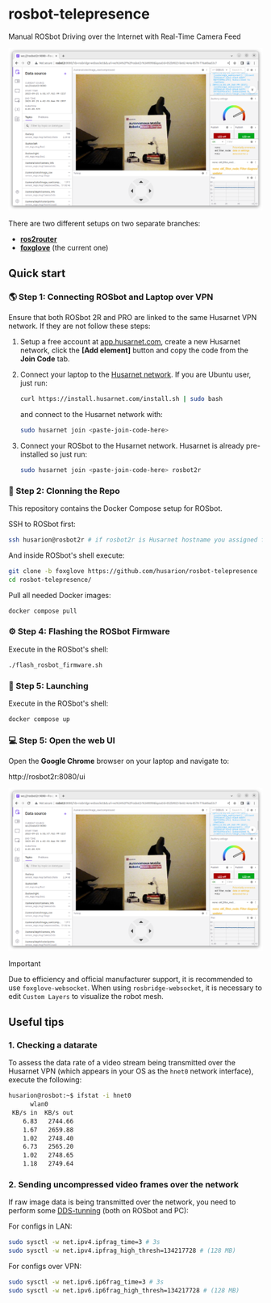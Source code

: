 # rosbot-telepresence

Manual ROSbot Driving over the Internet with Real-Time Camera Feed

![foxglove UI](.docs/foxglove-ui.png)

There are two different setups on two separate branches:
- [**ros2router**](https://github.com/husarion/rosbot-telepresence/tree/ros2router)
- [**foxglove**](https://github.com/husarion/rosbot-telepresence/tree/foxglove) (the current one)

## Quick start

### 🌎 Step 1: Connecting ROSbot and Laptop over VPN

Ensure that both ROSbot 2R and PRO are linked to the same Husarnet VPN network. If they are not follow these steps:

1. Setup a free account at [app.husarnet.com](https://app.husarnet.com/), create a new Husarnet network, click the **[Add element]** button and copy the code from the **Join Code** tab.

2. Connect your laptop to the [Husarnet network](https://husarnet.com/docs). If you are Ubuntu user, just run:

   ```bash
   curl https://install.husarnet.com/install.sh | sudo bash
   ```

   and connect to the Husarnet network with:

   ```bash
   sudo husarnet join <paste-join-code-here>
   ```

3. Connect your ROSbot to the Husarnet network. Husarnet is already pre-installed so just run:

   ```bash
   sudo husarnet join <paste-join-code-here> rosbot2r
   ```

### 📁 Step 2: Clonning the Repo

This repository contains the Docker Compose setup for ROSbot.

SSH to ROSbot first:

```bash
ssh husarion@rosbot2r # if rosbot2r is Husarnet hostname you assigned for ROSbot in the Step 1
```

And inside ROSbot's shell execute:

```bash
git clone -b foxglove https://github.com/husarion/rosbot-telepresence
cd rosbot-telepresence/
```

Pull all needed Docker images:

```bash
docker compose pull
```

### ⚙️ Step 4: Flashing the ROSbot Firmware

Execute in the ROSbot's shell:

```bash
./flash_rosbot_firmware.sh
```

### 🤖 Step 5: Launching

Execute in the ROSbot's shell:

```bash
docker compose up
```

### 💻 Step 5: Open the web UI

Open the **Google Chrome** browser on your laptop and navigate to:

http://rosbot2r:8080/ui

![foxglove UI](docs/foxglove-ui.png)

> [!IMPORTANT]
> Due to efficiency and official manufacturer support, it is recommended to use `foxglove-websocket`. When using `rosbridge-websocket`, it is necessary to edit `Custom Layers` to visualize the robot mesh.

## Useful tips

### 1. Checking a datarate

To assess the data rate of a video stream being transmitted over the Husarnet VPN (which appears in your OS as the `hnet0` network interface), execute the following:

```bash
husarion@rosbot:~$ ifstat -i hnet0
      wlan0
 KB/s in  KB/s out
    6.83   2744.66
    1.67   2659.88
    1.02   2748.40
    6.73   2565.20
    1.02   2748.65
    1.18   2749.64
```

### 2. Sending uncompressed video frames over the network

If raw image data is being transmitted over the network, you need to perform some [DDS-tunning](https://docs.ros.org/en/humble/How-To-Guides/DDS-tuning.html) (both on ROSbot and PC):

For configs in LAN:

```bash
sudo sysctl -w net.ipv4.ipfrag_time=3 # 3s
sudo sysctl -w net.ipv4.ipfrag_high_thresh=134217728 # (128 MB)
```

For configs over VPN:

```bash
sudo sysctl -w net.ipv6.ip6frag_time=3 # 3s
sudo sysctl -w net.ipv6.ip6frag_high_thresh=134217728 # (128 MB)
```
